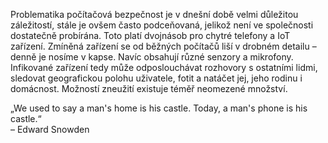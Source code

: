 Problematika počítačová bezpečnost je v dnešní době velmi důležitou záležitostí, stále je ovšem často podceňovaná, jelikož není ve společnosti dostatečně probírána. Toto platí dvojnásob pro chytré telefony a IoT zařízení. Zmíněná zařízení se od běžných počítačů liší v drobném detailu &ndash; denně je nosíme v kapse. Navíc obsahují různé senzory a mikrofony. Infikované zařízení tedy může odposlouchávat rozhovory s ostatními lidmi, sledovat geografickou polohu uživatele, fotit a natáčet jej, jeho rodinu i domácnost. Možností zneužití existuje téměř neomezené množství.

&bdquo;We used to say a man's home is his castle. Today, a man's phone is his castle.&ldquo;<br>
&ndash; Edward Snowden

